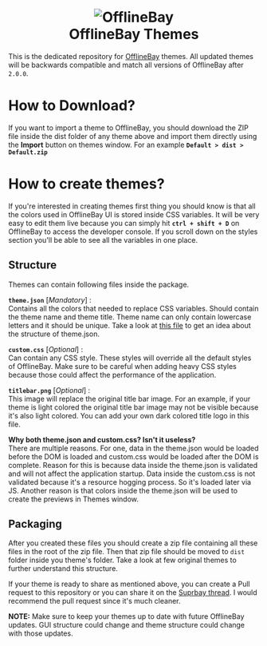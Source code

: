 <h1 align="center">
  <br>
<img src="https://preview.ibb.co/iBeasd/banner_logo.png" alt="OfflineBay">
<br>
OfflineBay Themes
</h1>

This is the dedicated repository for [OfflineBay](https://github.com/techtacoriginal/offlinebay) themes. All updated themes will be backwards compatible and match all versions of OfflineBay after `2.0.0`.

# How to Download?
If you want to import a theme to OfflineBay, you should download the ZIP file inside the dist folder of any theme above and import them directly using the **Import** button on themes window. For an example **`Default > dist > Default.zip`**

# How to create themes?
If you're interested in creating themes first thing you should know is that all the colors used in OfflineBay UI is stored inside CSS variables. It will be very easy to edit them live because you can simply hit **`ctrl + shift + D`** on OfflineBay to access the developer console. If you scroll down on the styles section you'll be able to see all the variables in one place.

## Structure
Themes can contain following files inside the package.

**`theme.json`** [*Mandatory*] :<br>
Contains all the colors that needed to replace CSS variables. Should contain the theme name and theme title. Theme name can only contain lowercase letters and it should be unique. Take a look at [this file](Default/theme.json) to  get an idea about the structure of theme.json.

**`custom.css`** [*Optional*] :<br>
Can contain any CSS style. These styles will override all the default styles of OfflineBay. Make sure to be careful when adding heavy CSS styles because those could affect the performance of the application.

**`titlebar.png`** [*Optional*] :<br>
This image will replace the original title bar image. For an example, if your theme is light colored the original title bar image may not be visible because it's also light colored. You can add your own dark colored title logo in this file.

**Why both theme.json and custom.css? Isn't it useless?**<br>
There are multiple reasons. For one, data in the theme.json would be loaded before the DOM is loaded and custom.css would be loaded after the DOM is complete. Reason for this is because data inside the theme.json is validated and will not affect the application startup. Data inside the custom.css is not validated because it's a resource hogging process. So it's loaded later via JS. Another reason is that colors inside the theme.json will be used to create the previews in Themes window.

## Packaging

After you created these files you should create a zip file containing all these files in the root of the zip file. Then that zip file should be moved to `dist` folder inside you theme's folder. Take a look at few original themes to further understand this structure.

If your theme is ready to share as mentioned above, you can create a Pull request to this repository or you can share it on the [Suprbay thread](https://pirates-forum.org/Thread-Release-OfflineBay-v2-Open-source-and-No-more-Java-dependency). I would recommend the pull request since it's much cleaner.

**NOTE:** Make sure to keep your themes up to date with future OfflineBay updates. GUI structure could change and theme structure could change with those updates.
